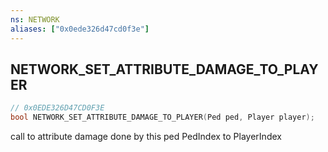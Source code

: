 ```yaml
---
ns: NETWORK
aliases: ["0x0ede326d47cd0f3e"]
---
```

## NETWORK_SET_ATTRIBUTE_DAMAGE_TO_PLAYER

```c
// 0x0EDE326D47CD0F3E
bool NETWORK_SET_ATTRIBUTE_DAMAGE_TO_PLAYER(Ped ped, Player player);
```

call to attribute damage done by this ped PedIndex to PlayerIndex

